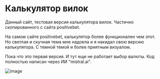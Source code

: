 # Калькулятор вилок

Данный сайт, тестовая версия калькулятора вилок. Частично скопированного с сайта positivebet.

На самом сайте positivebet, калькулятор более функционален чем этот. Но светлая и скучная тема мне надоела и я накидал свою версию калькулятора. С темной темой и более приятным визуалом.

Пока что это первая версия. И тут еще не работает выбор валюты. Код полностью написан через ИИ "mistral.ai".

![image](https://github.com/user-attachments/assets/405529ac-7901-456e-9d36-bac1130d4260)
